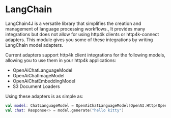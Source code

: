 # LangChain

LangChain4J is a versatile library that simplifies the creation and management of language processing workflows., It provides many integrations but does not allow for using http4k clients or http4k-connect adapters. This module gives you some of these integrations by writing LangChain model adapters.

Current adapters support http4k client integrations for the following models, allowing you to use them in your http4k applications:

- OpenAiChatLanguageModel
- OpenAiChatImageModel
- OpenAiChatEmbeddingModel
- S3 Document Loaders

Using these adapters is as simple as:

```kotlin
val model: ChatLanguageModel = OpenAiChatLanguageModel(OpenAI.Http(OpenAIToken.of("hello"), FakeOpenAI()))
val chat: Response<> = model.generate("hello kitty")
```
